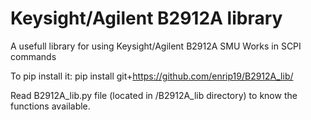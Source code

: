 # Keysight/Agilent B2912A library

A usefull library for using Keysight/Agilent B2912A SMU
Works in SCPI commands

To pip install it:
pip install git+https://github.com/enrip19/B2912A_lib/

Read B2912A_lib.py file (located in /B2912A_lib directory) to know the functions available.